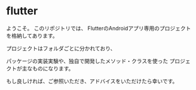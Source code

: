 # flutter
ようこそ。
このリポジトリでは、
FlutterのAndroidアプリ専用のプロジェクトを格納してあります。

プロジェクトはフォルダごとに分かれており、

パッケージの実装実験や、独自で開発したメソッド・クラスを使った
プロジェクトが主なものになります。

もし良しければ、ご参照いただき、アドバイスをいただけたら幸いです。
